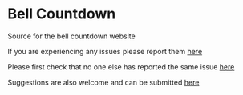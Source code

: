 # Bell Countdown
Source for the bell countdown website

If you are experiencing any issues please report them [here](https://github.com/Noskcaj19/bellcountdown/issues/new)

Please first check that no one else has reported the same issue [here](https://github.com/Noskcaj19/bellcountdown/issues)

Suggestions are also welcome and can be submitted [here](https://github.com/Noskcaj19/bellcountdown/labels/enhancement)